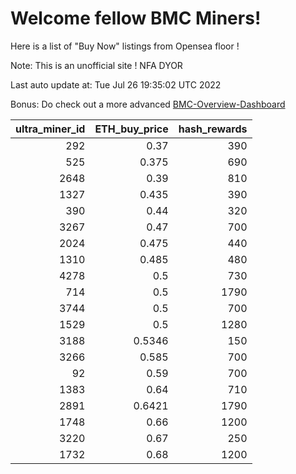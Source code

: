 # Welcome fellow BMC Miners!
Here is a list of "Buy Now" listings from Opensea floor !

Note: This is an unofficial site ! NFA DYOR

Last auto update at: Tue Jul 26 19:35:02 UTC 2022

Bonus: Do check out a more advanced [BMC-Overview-Dashboard](https://dune.com/defifunk/BMC-Overview-Dashboard)


|   ultra_miner_id |   ETH_buy_price |   hash_rewards |
|-----------------:|----------------:|---------------:|
|              292 |          0.37   |            390 |
|              525 |          0.375  |            690 |
|             2648 |          0.39   |            810 |
|             1327 |          0.435  |            390 |
|              390 |          0.44   |            320 |
|             3267 |          0.47   |            700 |
|             2024 |          0.475  |            440 |
|             1310 |          0.485  |            480 |
|             4278 |          0.5    |            730 |
|              714 |          0.5    |           1790 |
|             3744 |          0.5    |            700 |
|             1529 |          0.5    |           1280 |
|             3188 |          0.5346 |            150 |
|             3266 |          0.585  |            700 |
|               92 |          0.59   |            700 |
|             1383 |          0.64   |            710 |
|             2891 |          0.6421 |           1790 |
|             1748 |          0.66   |           1200 |
|             3220 |          0.67   |            250 |
|             1732 |          0.68   |           1200 |